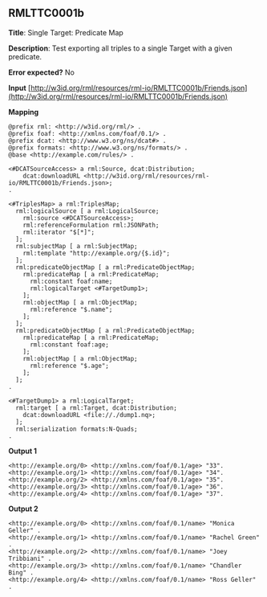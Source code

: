 ## RMLTTC0001b

**Title**: Single Target: Predicate Map

**Description**: Test exporting all triples to a single Target with a given predicate.

**Error expected?** No

**Input**
 [http://w3id.org/rml/resources/rml-io/RMLTTC0001b/Friends.json](http://w3id.org/rml/resources/rml-io/RMLTTC0001b/Friends.json)

**Mapping**
```
@prefix rml: <http://w3id.org/rml/> .
@prefix foaf: <http://xmlns.com/foaf/0.1/> .
@prefix dcat: <http://www.w3.org/ns/dcat#> .
@prefix formats: <http://www.w3.org/ns/formats/> .
@base <http://example.com/rules/> .

<#DCATSourceAccess> a rml:Source, dcat:Distribution;
    dcat:downloadURL <http://w3id.org/rml/resources/rml-io/RMLTTC0001b/Friends.json>;
.

<#TriplesMap> a rml:TriplesMap;
  rml:logicalSource [ a rml:LogicalSource;
    rml:source <#DCATSourceAccess>;
    rml:referenceFormulation rml:JSONPath;
    rml:iterator "$[*]";
  ];
  rml:subjectMap [ a rml:SubjectMap;
    rml:template "http://example.org/{$.id}";
  ];
  rml:predicateObjectMap [ a rml:PredicateObjectMap;
    rml:predicateMap [ a rml:PredicateMap;
      rml:constant foaf:name;
      rml:logicalTarget <#TargetDump1>;
    ];
    rml:objectMap [ a rml:ObjectMap;
      rml:reference "$.name";
    ];
  ];
  rml:predicateObjectMap [ a rml:PredicateObjectMap;
    rml:predicateMap [ a rml:PredicateMap;
      rml:constant foaf:age;
    ];
    rml:objectMap [ a rml:ObjectMap;
      rml:reference "$.age";
    ];
  ];
.

<#TargetDump1> a rml:LogicalTarget;
  rml:target [ a rml:Target, dcat:Distribution;
    dcat:downloadURL <file://./dump1.nq>;
  ];
  rml:serialization formats:N-Quads;
.

```

**Output 1**
```
<http://example.org/0> <http://xmlns.com/foaf/0.1/age> "33".
<http://example.org/1> <http://xmlns.com/foaf/0.1/age> "34".
<http://example.org/2> <http://xmlns.com/foaf/0.1/age> "35".
<http://example.org/3> <http://xmlns.com/foaf/0.1/age> "36".
<http://example.org/4> <http://xmlns.com/foaf/0.1/age> "37".

```

**Output 2**
```
<http://example.org/0> <http://xmlns.com/foaf/0.1/name> "Monica Geller" .
<http://example.org/1> <http://xmlns.com/foaf/0.1/name> "Rachel Green" .
<http://example.org/2> <http://xmlns.com/foaf/0.1/name> "Joey Tribbiani" .
<http://example.org/3> <http://xmlns.com/foaf/0.1/name> "Chandler Bing" .
<http://example.org/4> <http://xmlns.com/foaf/0.1/name> "Ross Geller" .

```

